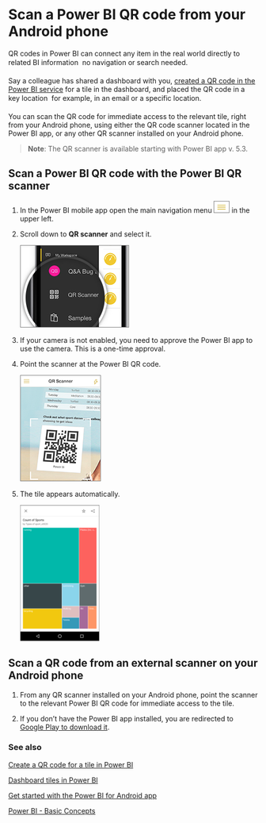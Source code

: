 <properties
   pageTitle="Scan a Power BI QR code from your Android phone"
   description="Scan a Power BI QR code from your Android phone"
   services="powerbi"
   documentationCenter=""
   authors="maggies"
   manager="mblythe"
   editor=""
   tags=""/>

<tags
   ms.service="powerbi"
   ms.devlang="NA"
   ms.topic="article"
   ms.tgt_pltfrm="NA"
   ms.workload="powerbi"
   ms.date="12/10/2015"
   ms.author="maggies"/>

# Scan a Power BI QR code from your Android phone

QR codes in Power BI can connect any item in the real world directly to related BI information &#151; no navigation or search needed.

Say a colleague has shared a dashboard with you, [created a QR code in the Power BI service](powerbi-service-qr-code-for-tile.md) for a tile in the dashboard, and placed the QR code in a key location &#151; for example, in an email or a specific location. 

You can scan the QR code for immediate access to the relevant tile, right from your Android phone, using either the QR code scanner located in the Power BI app, or any other QR scanner installed on your Android phone.

>**Note**: The QR scanner is available starting with Power BI app v. 5.3.

## Scan a Power BI QR code with the Power BI QR scanner

1. In the Power BI mobile app open the main navigation menu ![](media/powerbi-mobile-qr-code-for-android/PBI_iPh_NavMenu.png) in the upper left. 

2. Scroll down to **QR scanner** and select it. 

    ![](media/powerbi-mobile-qr-code-for-android/PBI_iPH_QRScanner2.png)

3. If your camera is not enabled, you need to approve the Power BI app to use the camera. This is a one-time approval. 

4. Point the scanner at the Power BI QR code. 

    ![](media/powerbi-mobile-qr-code-for-android/PBI_iPh_QRScan.png)

5. The tile appears automatically.

    ![](media/powerbi-mobile-qr-code-for-android/PBI_Andr_TreeMapSM.png)


## Scan a QR code from an external scanner on your Android phone

1. From any QR scanner installed on your Android phone, point the scanner to the relevant Power BI QR code for immediate access to the tile. 

2. If you don’t have the Power BI app installed, you are redirected to [Google Play to download it](http://go.microsoft.com/fwlink/?LinkID=544867). 

### See also

[Create a QR code for a tile in Power BI](powerbi-service-qr-code-for-tile.md)

[Dashboard tiles in Power BI](powerbi-service-dashboard-tiles.md)

[Get started with the Power BI for Android app](powerbi-mobile-android-app-get-started.md)

[Power BI - Basic Concepts](powerbi-service-basic-concepts.md)
